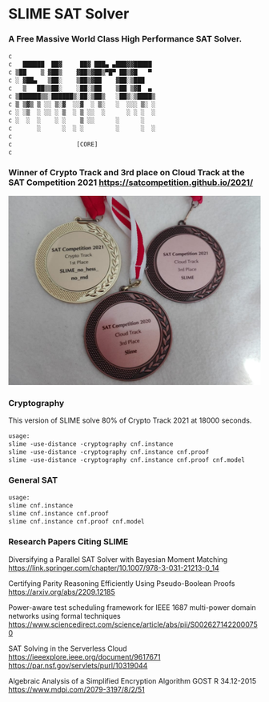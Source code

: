 # SLIME SAT Solver

### A Free Massive World Class High Performance SAT Solver.

    c
    c   ██████  ██▓     ██▓ ███▄ ▄███▓▓█████
    c ▒██    ▒ ▓██▒    ▓██▒▓██▒▀█▀ ██▒▓█   ▀
    c ░ ▓██▄   ▒██░    ▒██▒▓██    ▓██░▒███
    c   ▒   ██▒▒██░    ░██░▒██    ▒██ ▒▓█  ▄
    c ▒██████▒▒░██████▒░██░▒██▒   ░██▒░▒████▒
    c ▒ ▒▓▒ ▒ ░░ ▒░▓  ░░▓  ░ ▒░   ░  ░░░ ▒░ ░
    c ░ ░▒  ░ ░░ ░ ▒  ░ ▒ ░░  ░      ░ ░ ░  ░
    c ░  ░  ░    ░ ░    ▒ ░░      ░      ░
    c       ░      ░  ░ ░         ░      ░  ░
    c
    c                  [CORE]
    c

### Winner of Crypto Track and 3rd place on Cloud Track at the SAT Competition 2021 https://satcompetition.github.io/2021/
<img src="https://raw.githubusercontent.com/maxtuno/SLIME/master/medals.jpeg"/>

### Cryptography
  This version of SLIME solve 80% of Crypto Track 2021 at 18000 seconds.
  
    usage: 
    slime -use-distance -cryptography cnf.instance
    slime -use-distance -cryptography cnf.instance cnf.proof
    slime -use-distance -cryptography cnf.instance cnf.proof cnf.model
  
### General SAT
    usage:
    slime cnf.instance
    slime cnf.instance cnf.proof
    slime cnf.instance cnf.proof cnf.model
    
### Research Papers Citing SLIME

Diversifying a Parallel SAT Solver with Bayesian Moment Matching https://link.springer.com/chapter/10.1007/978-3-031-21213-0_14

Certifying Parity Reasoning Efficiently Using Pseudo-Boolean Proofs https://arxiv.org/abs/2209.12185

Power-aware test scheduling framework for IEEE 1687 multi-power domain networks using formal techniques https://www.sciencedirect.com/science/article/abs/pii/S0026271422000750

SAT Solving in the Serverless Cloud https://ieeexplore.ieee.org/document/9617671 https://par.nsf.gov/servlets/purl/10319044

Algebraic Analysis of a Simplified Encryption Algorithm GOST R 34.12-2015 https://www.mdpi.com/2079-3197/8/2/51
